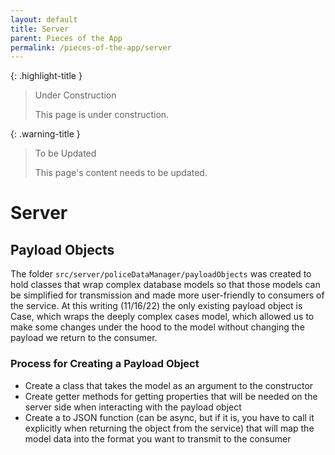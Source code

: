 ```yaml
---
layout: default
title: Server
parent: Pieces of the App
permalink: /pieces-of-the-app/server
---
```


{: .highlight-title }
> Under Construction
>
> This page is under construction.

{: .warning-title }
> To be Updated
>
> This page's content needs to be updated.

# Server

## Payload Objects

The folder `src/server/policeDataManager/payloadObjects` was created to hold classes that wrap complex database models so that those models can be simplified for transmission and made more user-friendly to consumers of the service. At this writing (11/16/22) the only existing payload object is Case, which wraps the deeply complex cases model, which allowed us to make some changes under the hood to the model without changing the payload we return to the consumer.

### Process for Creating a Payload Object

- Create a class that takes the model as an argument to the constructor
- Create getter methods for getting properties that will be needed on the server side when interacting with the payload object
- Create a to JSON function (can be async, but if it is, you have to call it explicitly when returning the object from the service) that will map the model data into the format you want to transmit to the consumer
